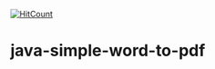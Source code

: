 [![HitCount](http://hits.dwyl.io/teamtact/https://github.com/teamtact/java-simple-word-to-pdf.svg)](http://hits.dwyl.io/teamtact/https://github.com/teamtact/java-simple-word-to-pdf)

# java-simple-word-to-pdf
